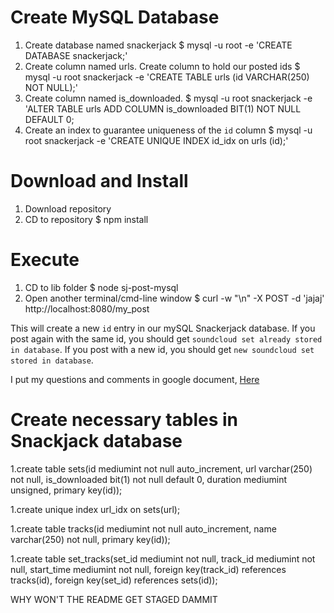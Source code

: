 # Create MySQL Database

1. Create database named snackerjack
    $ mysql -u root -e 'CREATE DATABASE snackerjack;'
1. Create column named urls. Create column to hold our posted ids
    $ mysql -u root snackerjack -e 'CREATE TABLE urls (id VARCHAR(250) NOT NULL);'
1. Create column named is_downloaded.
    $ mysql -u root snackerjack -e 'ALTER TABLE urls ADD COLUMN is_downloaded BIT(1) NOT NULL DEFAULT 0;
1. Create an index to guarantee uniqueness of the `id` column
    $ mysql -u root snackerjack -e 'CREATE UNIQUE INDEX id_idx on urls (id);'

# Download and Install

1. Download repository
1. CD to repository
    $ npm install

# Execute

1. CD to lib folder
    $ node sj-post-mysql
1. Open another terminal/cmd-line window
    $ curl -w "\n" -X POST -d 'jajaj' http://localhost:8080/my_post

This will create a new `id` entry in our mySQL Snackerjack database. If you post again with the same id, you should get `soundcloud set already stored in database`. If you post with a new id, you should get `new soundcloud set stored in database`.

I put my questions and comments in google document, [Here](https://docs.google.com/document/d/1FNd47uc3m51GhhGFNgVBMnQJNVB9psmx_CYko5iOfWs/edit?usp=sharing )

# Create necessary tables in Snackjack database

1.create table sets(id mediumint not null auto_increment, url varchar(250) not null, is_downloaded bit(1) not null
    default 0, duration mediumint unsigned, primary key(id));

1.create unique index url_idx on sets(url);

1.create table tracks(id mediumint not null auto_increment, name varchar(250) not null, primary key(id));

1.create table set_tracks(set_id mediumint not null, track_id mediumint not null, start_time mediumint not null, foreign key(track_id) references tracks(id), foreign key(set_id) references sets(id));


WHY WON'T THE README GET STAGED DAMMIT




